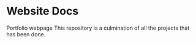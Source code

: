 # Website Docs
Portfolio webpage
This repository  is a culmination of all the projects that has been done.
